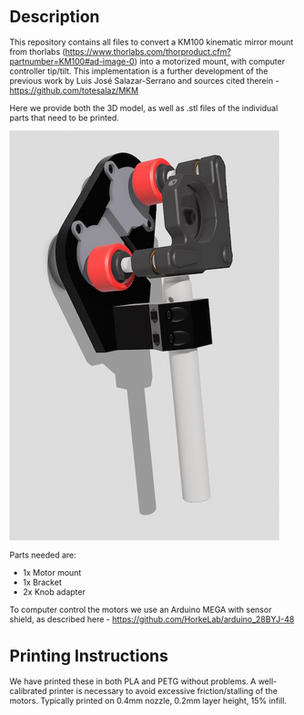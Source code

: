 # Description
This repository contains all files to convert a KM100 kinematic mirror mount from thorlabs (https://www.thorlabs.com/thorproduct.cfm?partnumber=KM100#ad-image-0) into a motorized mount, with computer controller tip/tilt. This implementation is a further development of the previous work by Luis José Salazar-Serrano and sources cited therein -  https://github.com/totesalaz/MKM

Here we provide both the 3D model, as well as .stl files of the individual parts that need to be printed.

![CAD model of the mirror mount](images/CAD_model.PNG)

Parts needed are:
- 1x Motor mount
- 1x Bracket
- 2x Knob adapter

To computer control the motors we use an Arduino MEGA with sensor shield, as described here - https://github.com/HorkeLab/arduino_28BYJ-48

# Printing Instructions

We have printed these in both PLA and PETG without problems. A well-calibrated printer is necessary to avoid excessive friction/stalling of the motors. Typically printed on 0.4mm nozzle, 0.2mm layer height, 15\% infill.